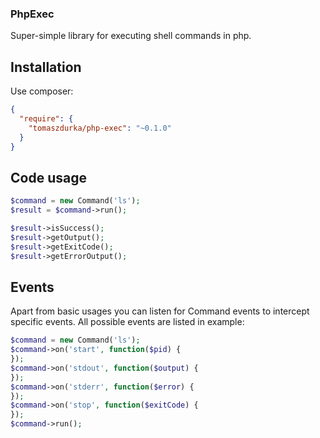 ### PhpExec

Super-simple library for executing shell commands in php.

## Installation

Use composer:
```json
{
  "require": {
    "tomaszdurka/php-exec": "~0.1.0"
  }
}
```

## Code usage

```php
$command = new Command('ls');
$result = $command->run();

$result->isSuccess();
$result->getOutput();
$result->getExitCode();
$result->getErrorOutput();
```

## Events
Apart from basic usages you can listen for Command events to intercept specific events.
All possible events are listed in example:
```php
$command = new Command('ls');
$command->on('start', function($pid) {
});
$command->on('stdout', function($output) {
});
$command->on('stderr', function($error) {
});
$command->on('stop', function($exitCode) {
});
$command->run();
```

